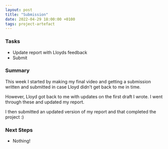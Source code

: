 ```yaml
---
layout: post
title: "Submission"
date: 2022-04-29 18:00:00 +0100
tags: project-artefact
---
```


### Tasks
- Update report with Lloyds feedback
- Submit

### Summary
This week I started by making my final video and getting a submission written and submitted in case Lloyd didn't get back to me in time. 

However, Lloyd got back to me with updates on the first draft I wrote. I went through these and updated my report. 

I then submitted an updated version of my report and that completed the project :)

### Next Steps
- Nothing!